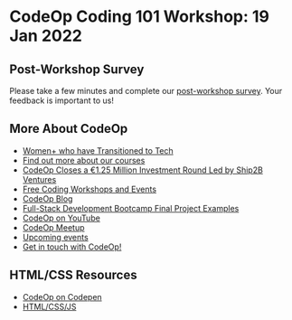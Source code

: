 # CodeOp Coding 101 Workshop: 19 Jan 2022

## Post-Workshop Survey

Please take a few minutes and complete our
[post-workshop survey](https://form.typeform.com/to/kkd4pP6Y). 
Your feedback is 
important to us!



## More About CodeOp

- [Women+ who have Transitioned to Tech](https://www.eventbrite.com/e/women-who-have-transitioned-to-tech-tickets-214607576037)
- [Find out more about our courses](https://codeop.tech/)
- [CodeOp Closes a €1.25 Million Investment Round Led by Ship2B Ventures](https://codeop.tech/codeop-closes-a-e1-25-million-investment-round-led-by-ship2b-ventures/)
- [Free Coding Workshops and Events](https://www.eventbrite.com/o/codeop-17963731013)
- [CodeOp Blog](https://codeop.tech/blog/)
- [Full-Stack Development Bootcamp Final Project Examples](https://www.youtube.com/watch?v=zIzdfStDyzc&list=PLoHU-N8NmDV63ORHjjYrX09B_kLz2C808&index=15&ab_channel=CodeOp)
- [CodeOp on YouTube](https://www.youtube.com/channel/UClTDeDAaWf3XrEDZxbFDD1A/featured)
- [CodeOp Meetup](https://www.meetup.com/CodeOp/)
- [Upcoming events](https://www.eventbrite.com/o/codeop-17963731013)
- [Get in touch with CodeOp!](https://codeop.tech/contact/)



## HTML/CSS Resources

- [CodeOp on Codepen](https://codepen.io/codeop)
- [HTML/CSS/JS](https://html-css-js.com/)
